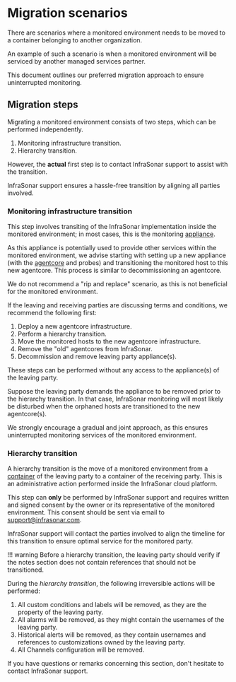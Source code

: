 # Migration scenarios

There are scenarios where a monitored environment needs to be moved to a container belonging to another organization.

An example of such a scenario is when a monitored environment will be serviced by another managed services partner.

This document outlines our preferred migration approach to ensure uninterrupted monitoring.

## Migration steps

Migrating a monitored environment consists of two steps, which can be performed independently.

1. Monitoring infrastructure transition.
2. Hierarchy transition.

However, the **actual** first step is to contact InfraSonar support to assist with the transition.

InfraSonar support ensures a hassle-free transition by aligning all parties involved.

### Monitoring infrastructure transition

This step involves transiting of the InfraSonar implementation inside the monitored environment; in most cases, this is the monitoring [appliance](../collectors/probes/appliance/appliance_deployment.md).

As this appliance is potentially used to provide other services within the monitored environment, we advise starting with setting up a new appliance (with the [agentcore](../application/agentcores.md) and probes) and transitioning the monitored host to this new agentcore.
This process is similar to decommissioning an agentcore.

We do not recommend a "rip and replace" scenario, as this is not beneficial for the monitored environment.

If the leaving and receiving parties are discussing terms and conditions, we recommend the following first:

1. Deploy a new agentcore infrastructure.
2. Perform a hierarchy transition.
3. Move the monitored hosts to the new agentcore infrastructure.
4. Remove the "old" agentcores from InfraSonar.
5. Decommission and remove leaving party appliance(s).

These steps can be performed without any access to the appliance(s) of the leaving party.

Suppose the leaving party demands the appliance to be removed prior to the hierarchy transition. In that case, InfraSonar monitoring will most likely be disturbed when the orphaned hosts are transitioned to the new agentcore(s).

We strongly encourage a gradual and joint approach, as this ensures uninterrupted monitoring services of the monitored environment.

### Hierarchy transition

A hierarchy transition is the move of a monitored environment from a [container](../introduction/platform.md) of the leaving party to a container of the receiving party.
This is an administrative action performed inside the InfraSonar cloud platform.

This step can **only** be performed by InfraSonar support and requires written and signed consent by the owner or its representative of the monitored environment.
This consent should be sent via email to <support@infrasonar.com>.

InfraSonar support will contact the parties involved to align the timeline for this transition to ensure optimal service for the monitored party.

!!! warning
    Before a hierarchy transition, the leaving party should verify if the notes section does not contain references that should not be transitioned.

During the *hierarchy transition*, the following irreversible actions will be performed:

1. All custom conditions and labels will be removed, as they are the property of the leaving party.
2. All alarms will be removed, as they might contain the usernames of the leaving party.
3. Historical alerts will be removed, as they contain usernames and references to customizations owned by the leaving party.
4. All Channels configuration will be removed.

If you have questions or remarks concerning this section, don't hesitate to contact InfraSonar support.